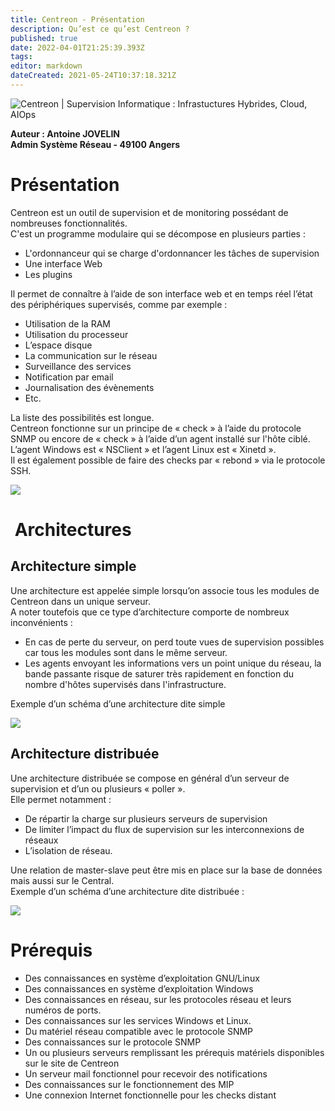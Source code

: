 ```yaml
---
title: Centreon - Présentation
description: Qu’est ce qu’est Centreon ?
published: true
date: 2022-04-01T21:25:39.393Z
tags: 
editor: markdown
dateCreated: 2021-05-24T10:37:18.321Z
---
```


![Centreon | Supervision Informatique : Infrastuctures Hybrides, Cloud, AIOps](https://static.centreon.com/wp-content/uploads/2019/10/Centreon_Logo_RVB_HD_Cut.png?x55598)

**Auteur : Antoine JOVELIN**  
**Admin Système Réseau - 49100 Angers**

# Présentation

Centreon est un outil de supervision et de monitoring possédant de nombreuses fonctionnalités.  
C'est un programme modulaire qui se décompose en plusieurs parties :

-   L'ordonnanceur qui se charge d'ordonnancer les tâches de supervision
-   Une interface Web
-   Les plugins

Il permet de connaître à l’aide de son interface web et en temps réel l’état des périphériques supervisés, comme par exemple :

-   Utilisation de la RAM
-   Utilisation du processeur
-   L’espace disque
-   La communication sur le réseau
-   Surveillance des services
-   Notification par email
-   Journalisation des évènements
-   Etc.

La liste des possibilités est longue.  
Centreon fonctionne sur un principe de « check » à l’aide du protocole SNMP ou encore de « check » à l’aide d’un agent installé sur l'hôte ciblé. L’agent Windows est « NSClient » et l’agent Linux est « Xinetd ».  
Il est également possible de faire des checks par « rebond » via le protocole SSH.

![](/images/centreon-1.png)

#  Architectures

## Architecture simple

Une architecture est appelée simple lorsqu’on associe tous les modules de Centreon dans un unique serveur.  
A noter toutefois que ce type d’architecture comporte de nombreux inconvénients : 

-   En cas de perte du serveur, on perd toute vues de supervision possibles car tous les modules sont dans le même serveur.
-   Les agents envoyant les informations vers un point unique du réseau, la bande passante risque de saturer très rapidement en fonction du nombre d'hôtes supervisés dans l'infrastructure.

Exemple d’un schéma d’une architecture dite simple 

![](/images/centreon-2.png)

## Architecture distribuée

Une architecture distribuée se compose en général d’un serveur de supervision et d’un ou plusieurs « poller ».   
Elle permet notamment : 

-   De répartir la charge sur plusieurs serveurs de supervision
-   De limiter l’impact du flux de supervision sur les interconnexions de réseaux
-   L’isolation de réseau.

Une relation de master-slave peut être mis en place sur la base de données mais aussi sur le Central.  
Exemple d’un schéma d’une architecture dite distribuée : 

![](/images/centreon-3.png)

# Prérequis

-   Des connaissances en système d’exploitation GNU/Linux
-   Des connaissances en système d’exploitation Windows
-   Des connaissances en réseau, sur les protocoles réseau et leurs numéros de ports.
-   Des connaissances sur les services Windows et Linux.
-   Du matériel réseau compatible avec le protocole SNMP
-   Des connaissances sur le protocole SNMP
-   Un ou plusieurs serveurs remplissant les prérequis matériels disponibles sur le site de Centreon
-   Un serveur mail fonctionnel pour recevoir des notifications
-   Des connaissances sur le fonctionnement des MIP
-   Une connexion Internet fonctionnelle pour les checks distant